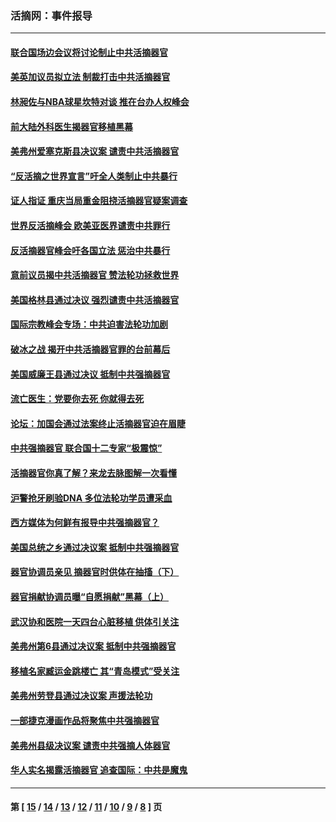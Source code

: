 ### 活摘网：事件报导
---
#### [联合国场边会议将讨论制止中共活摘器官](../../pages/nf5877/n13656361.md?04040430) 
#### [美英加议员拟立法 制裁打击中共活摘器官](../../pages/nf5877/n13430251.md?04040430) 
#### [林昶佐与NBA球星坎特对谈 推在台办人权峰会](../../pages/nf5877/n13414467.md?04040430) 
#### [前大陆外科医生揭器官移植黑幕](../../pages/nf5877/n13401416.md?04040430) 
#### [美弗州爱塞克斯县决议案 谴责中共活摘器官](../../pages/nf5877/n13320919.md?04040430) 
#### [“反活摘之世界宣言”吁全人类制止中共暴行](../../pages/nf5877/n13259730.md?04040430) 
#### [证人指证 重庆当局重金阻挠活摘器官疑案调查](../../pages/nf5877/n13259127.md?04040430) 
#### [世界反活摘峰会 欧美亚医界谴责中共罪行](../../pages/nf5877/n13253550.md?04040430) 
#### [反活摘器官峰会吁各国立法 惩治中共暴行](../../pages/nf5877/n13245052.md?04040430) 
#### [意前议员揭中共活摘器官 赞法轮功拯救世界](../../pages/nf5877/n13203445.md?04040430) 
#### [美国格林县通过决议 强烈谴责中共活摘器官](../../pages/nf5877/n13119367.md?04040430) 
#### [国际宗教峰会专场：中共迫害法轮功加剧](../../pages/nf5877/n13088279.md?04040430) 
#### [破冰之战 揭开中共活摘器官罪的台前幕后](../../pages/nf5877/n13082457.md?04040430) 
#### [美国威廉王县通过决议 抵制中共强摘器官](../../pages/nf5877/n13056521.md?04040430) 
#### [流亡医生：党要你去死 你就得去死](../../pages/nf5877/n13052835.md?04040430) 
#### [论坛：加国会通过法案终止活摘器官迫在眉睫](../../pages/nf5877/n13029839.md?04040430) 
#### [中共强摘器官 联合国十二专家“极震惊”](../../pages/nf5877/n13024313.md?04040430) 
#### [活摘器官你真了解？来龙去脉图解一次看懂](../../pages/nf5877/n13013820.md?04040430) 
#### [沪警抢牙刷验DNA 多位法轮功学员遭采血](../../pages/nf5877/n12969218.md?04040430) 
#### [西方媒体为何鲜有报导中共强摘器官？](../../pages/nf5877/n12932034.md?04040430) 
#### [美国总统之乡通过决议案 抵制中共强摘器官](../../pages/nf5877/n12908242.md?04040430) 
#### [器官协调员亲见 摘器官时供体在抽搐（下）](../../pages/nf5877/n12898622.md?04040430) 
#### [器官捐献协调员曝“自愿捐献”黑幕（上）](../../pages/nf5877/n12878830.md?04040430) 
#### [武汉协和医院一天四台心脏移植 供体引关注](../../pages/nf5877/n12863175.md?04040430) 
#### [美弗州第6县通过决议案 抵制中共强摘器官](../../pages/nf5877/n12805218.md?04040430) 
#### [移植名家臧运金跳楼亡 其“青岛模式”受关注](../../pages/nf5877/n12803746.md?04040430) 
#### [美弗州劳登县通过决议案 声援法轮功](../../pages/nf5877/n12785715.md?04040430) 
#### [一部捷克漫画作品将聚焦中共强摘器官](../../pages/nf5877/n12785954.md?04040430) 
#### [美弗州县级决议案 谴责中共强摘人体器官](../../pages/nf5877/n12721290.md?04040430) 
#### [华人实名揭露活摘器官 追查国际：中共是魔鬼](../../pages/nf5877/n12691724.md?04040430) 

---
#### 第 [ [15](./15.md?04040430) / [14](./14.md?04040430) / [13](./13.md?04040430) / [12](./12.md?04040430) / [11](./11.md?04040430) / [10](./10.md?04040430) / [9](./9.md?04040430) / [8](./8.md?04040430) ] 页
